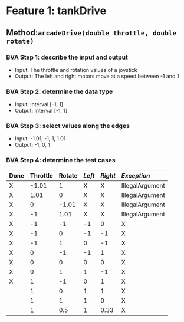 # Feature 1: tankDrive

## Method:`arcadeDrive(double throttle, double rotate)`

### BVA Step 1: describe the input and output

* Input: The throttle and rotation values of a joystick
* Output: The left and right motors move at a speed between -1 and 1

### BVA Step 2: determine the data type

* Input: Interval [-1, 1]
* Output: Interval [-1, 1]

### BVA Step 3: select values along the edges

* Input: -1.01, -1, 1, 1.01
* Output: -1, 0, 1

### BVA Step 4: determine the test cases


| Done | Throttle | Rotate | *Left* | *Right* | *Exception*     |
| ------ | :--------- | -------- | -------- | --------- | :---------------- |
| X    | -1.01    | 1      | X      | X       | IllegalArgument |
| X    | 1.01     | 0      | X      | X       | IllegalArgument |
| X    | 0        | -1.01  | X      | X       | IllegalArgument |
| X    | -1       | 1.01   | X      | X       | IllegalArgument |
| X    | -1       | -1     | -1     | 0       | X               |
| X    | -1       | 0      | -1     | -1      | X               |
| X    | -1       | 1      | 0      | -1      | X               |
| X    | 0        | -1     | -1     | 1       | X               |
| X    | 0        | 0      | 0      | 0       | X               |
| X    | 0        | 1      | 1      | -1      | X               |
| X    | 1        | -1     | 0      | 1       | X               |
|      | 1        | 0      | 1      | 1       | X               |
|      | 1        | 1      | 1      | 0       | X               |
|      | 1        | 0.5    | 1      | 0.33    | X               |

